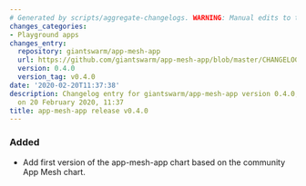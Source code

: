 ```yaml
---
# Generated by scripts/aggregate-changelogs. WARNING: Manual edits to this files will be overwritten.
changes_categories:
- Playground apps
changes_entry:
  repository: giantswarm/app-mesh-app
  url: https://github.com/giantswarm/app-mesh-app/blob/master/CHANGELOG.md#v040---2020-02-20
  version: 0.4.0
  version_tag: v0.4.0
date: '2020-02-20T11:37:38'
description: Changelog entry for giantswarm/app-mesh-app version 0.4.0, published
  on 20 February 2020, 11:37
title: app-mesh-app release v0.4.0
---
```


### Added
- Add first version of the app-mesh-app chart based on the community App Mesh chart.
